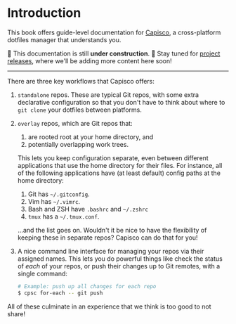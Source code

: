 # Introduction

This book offers guide-level documentation for
[Capisco](https://github.com/capisco-dotfiles/capisco), a cross-platform
dotfiles manager that understands you.

🚧 This documentation is still **under construction**. 🚧 Stay tuned for
[project releases](https://github.com/capisco-dotfiles/capisco/releases), where
we'll be adding more content here soon!

---

There are three key workflows that Capisco offers:

1. `standalone` repos. These are typical Git repos, with some extra
	declarative configuration so that you don't have to think about where to
	`git clone` your dotfiles between platforms.
2. `overlay` repos, which are Git repos that:
	1. are rooted root at your home directory, and
	2. potentially overlapping work trees.

	This lets you keep configuration separate, even between different
	applications that use the home directory for their files. For instance, all
	of the following applications have (at least default) config paths at the
	home directory:

	1. Git has `~/.gitconfig`.
	2. Vim has `~/.vimrc`.
	3. Bash and ZSH have `.bashrc` and `~/.zshrc`
	4. `tmux` has a `~/.tmux.conf`.

	...and the list goes on. Wouldn't it be nice to have the flexibility of
	keeping these in separate repos? Capisco can do that for you!
3. A nice command line interface for managing your repos via their assigned names.
	This lets you do powerful things like check the status of _each_ of your
	repos, or push their changes up to Git remotes, with a single command:

	```sh
	# Example: push up all changes for each repo
	$ cpsc for-each -- git push
	```

All of these culminate in an experience that we think is too good to not share!
